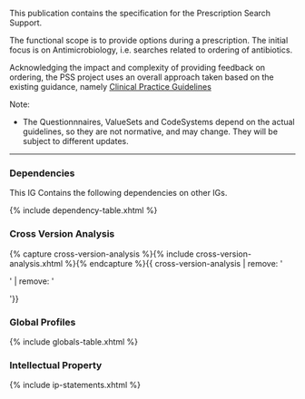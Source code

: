 This publication contains the specification for the Prescription Search Support.

The functional scope is to provide options during a prescription. The initial focus is on Antimicrobiology, i.e. searches related to ordering of antibiotics. 

Acknowledging the impact and complexity of providing feedback on ordering, the PSS project uses an overall approach taken based on the existing guidance, namely [Clinical Practice Guidelines](https://hl7.org/fhir/uv/cpg)

Note:
* The Questionnnaires, ValueSets and CodeSystems depend on the actual guidelines, so they are not normative, and may change. They will be subject to different updates.

 
---


### Dependencies
This IG Contains the following dependencies on other IGs.

{% include dependency-table.xhtml %}

### Cross Version Analysis

{% capture cross-version-analysis %}{% include cross-version-analysis.xhtml %}{% endcapture %}{{ cross-version-analysis | remove: '<p>' | remove: '</p>'}}

### Global Profiles

{% include globals-table.xhtml %}

### Intellectual Property

{% include ip-statements.xhtml %}